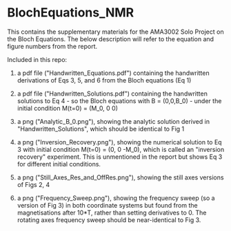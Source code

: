 # BlochEquations_NMR

This contains the supplementary materials for the AMA3002 Solo Project on the Bloch Equations. The below description will refer to the equation and figure numbers from the report.

Included in this repo:

1. a pdf file ("Handwritten_Equations.pdf") containing the handwritten derivations of Eqs 3, 5, and 6 from the Bloch equations (Eq 1)

2. a pdf file ("Handwritten_Solutions.pdf") containing the handwritten solutions to Eq 4 - so the Bloch equations with B = (0,0,B_0) - under the initial condition M(t=0) = (M_0, 0 0)
   
3. a png ("Analytic_B_0.png"), showing the analytic solution derived in "Handwritten_Solutions", which should be identical to Fig 1
   
4. a png ("Inversion_Recovery.png"), showing the numerical solution to Eq 3 with initial condition M(t=0) = (0, 0 -M_0), which is called an "inversion recovery" experiment. This is unmentioned in the report but shows Eq 3 for different initial conditions.
   
5. a png ("Still_Axes_Res_and_OffRes.png"), showing the still axes versions of Figs 2, 4
   
6. a png ("Frequency_Sweep.png"), showing the frequency sweep (so a version of Fig 3) in both coordinate systems but found from the magnetisations after 10*T, rather than setting derivatives to 0. The rotating axes frequency sweep should be near-identical to Fig 3.
